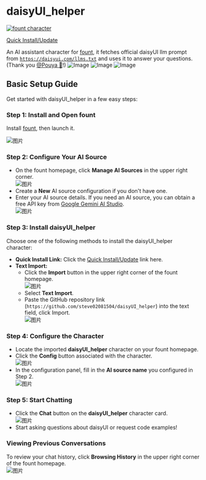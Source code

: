 # daisyUI_helper

[![fount character](https://steve02081504.github.io/fount/badges/fount_character.svg)](https://github.com/topics/fount-character)

[Quick Install/Update](https://steve02081504.github.io/fount/protocol?url=fount://run/shells/install/install;https://github.com/steve02081504/daisyUI_helper)

An AI assistant character for [fount](https://github.com/steve02081504/fount), it fetches official daisyUI llm prompt from [`https://daisyui.com/llms.txt`](https://daisyui.com/llms.txt) and uses it to answer your questions. (Thank you [@Pouya 🌼](https://github.com/saadeghi)!)
![Image](https://github.com/user-attachments/assets/dcae33d8-3090-4a5f-bb84-dfab87958d33)
![Image](https://github.com/user-attachments/assets/9b93395a-4483-4102-831d-eb4d7c4b088d)
![Image](https://github.com/user-attachments/assets/c70e8ef7-7906-4018-a1e5-88c365b65339)

## Basic Setup Guide

Get started with daisyUI_helper in a few easy steps:

### Step 1: Install and Open fount

Install [fount](https://github.com/steve02081504/fount), then launch it.

![图片](https://github.com/user-attachments/assets/969a62e5-fa5b-4473-bb4c-4bfbd0387bd2)

### Step 2: Configure Your AI Source

* On the fount homepage, click **Manage AI Sources** in the upper right corner.  
  ![图片](https://github.com/user-attachments/assets/e9fb1417-18fb-486a-8637-8c183b2c1088)
* Create a **New** AI source configuration if you don't have one.
* Enter your AI source details. If you need an AI source, you can obtain a free API key from [Google Gemini AI Studio](https://aistudio.google.com/apikey).  
  ![图片](https://github.com/user-attachments/assets/8d0fb48f-c476-44a7-be26-cd503cce0836)

### Step 3: Install daisyUI_helper

Choose one of the following methods to install the daisyUI_helper character:

* **Quick Install Link:** Click the [Quick Install/Update](https://steve02081504.github.io/fount/protocol?url=fount://run/shells/install/install;https://github.com/steve02081504/daisyUI_helper) link here.
* **Text Import:**
  * Click the **Import** button in the upper right corner of the fount homepage.  
    ![图片](https://github.com/user-attachments/assets/1d90c216-9fc3-458d-92a2-8be7c74b4819)
  * Select **Text Import**.
  * Paste the GitHub repository link (`https://github.com/steve02081504/daisyUI_helper`) into the text field, click Import.  
    ![图片](https://github.com/user-attachments/assets/02de35bb-7c48-465c-b326-42a624efe8e2)

### Step 4: Configure the Character

* Locate the imported **daisyUI_helper** character on your fount homepage.
* Click the **Config** button associated with the character.  
  ![图片](https://github.com/user-attachments/assets/50221947-0ea1-420d-8424-12b80d12bb15)
* In the configuration panel, fill in the **AI source name** you configured in Step 2.  
  ![图片](https://github.com/user-attachments/assets/f028c02b-974b-464c-9bb0-7ee382dd1d3a)

### Step 5: Start Chatting

* Click the **Chat** button on the **daisyUI_helper** character card.  
  ![图片](https://github.com/user-attachments/assets/4cef4d1a-cf01-4dc0-92ef-808181178a85)
* Start asking questions about daisyUI or request code examples!

### Viewing Previous Conversations

To review your chat history, click **Browsing History** in the upper right corner of the fount homepage.  
![图片](https://github.com/user-attachments/assets/f604ee3e-52a4-4f3d-aac9-1619b5ac7318)
